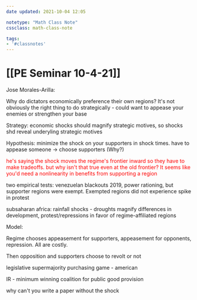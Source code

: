```yaml
---
date updated: 2021-10-04 12:05

notetype: "Math Class Note"
cssclass: math-class-note

tags: 
- '#classnotes'
---
```


# [[PE Seminar 10-4-21]]

Jose Morales-Arilla:

Why do dictators economically preference their own regions? It's not obviously the right thing to do strategically - could want to appease your enemies or strengthen your base

Strategy: economic shocks should magnify strategic motives, so shocks shd reveal underyling strategic motives

Hypothesis: minimize the shock on your supporters in shock times. have to appease someone -> choose supporters (Why?)

<font color="red">he's saying the shock moves the regime's frontier inward so they have to make tradeoffs. but why isn't that true even at the old frontier? It seems like you'd need a nonlinearity in benefits from  supporting a region </font>

two empirical tests: venezuelan blackouts 2019, power rationing, but supporter regions were exempt. Exempted regions did not experience spike in protest

subsaharan africa: rainfall shocks - droughts magnify differences in development, protest/repressions in favor of regime-affiliated regions

Model: 

Regime chooses appeasement for supporters, appeasement for opponents, repression. All are costly.

Then opposition and supporters choose to revolt or not


legislative supermajority purchasing game - american

IR - minimum winning coalition for public good provision



why can't you write a paper without the shock